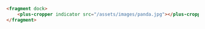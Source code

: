 ```html [template]
<fragment dock>
    <plus-cropper indicator src="/assets/images/panda.jpg"></plus-cropper>
</fragment>
```